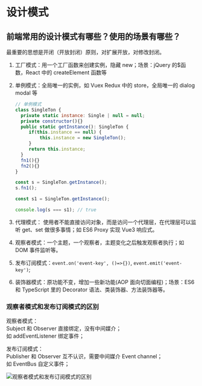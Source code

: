 # 设计模式

## 前端常用的设计模式有哪些？使用的场景有哪些？

最重要的思想是开闭（开放封闭）原则，对扩展开放，对修改封闭。

1. 工厂模式：用一个工厂函数来创建实例，隐藏 new；场景：jQuery 的$函数，React 中的 createElement 函数等
2. 单例模式：全局唯一的实例，如 Vuex Redux 中的 store，全局唯一的 dialog modal 等

   ```js
   // 单例模式
   class SingleTon {
     private static instance: Single | null = null;
     private constructor(){}
     public static getInstance(): SingleTon {
        if(this.instance == null) {
            this.instance = new SingleTon();
        }
        return this.instance;
     }
     fn1(){}
     fn2(){}
   }

   const s = SingleTon.getInstance();
   s.fn1();

   const s1 = SingleTon.getInstance();

   console.log(s === s1); // true
   ```

3. 代理模式： 使用者不能直接访问对象，而是访问一个代理层，在代理层可以监听 get、set 做很多事情；如 ES6 Proxy 实现 Vue3 响应式。
4. 观察者模式：一个主题，一个观察者，主题变化之后触发观察者执行；如 DOM 事件监听等。
5. 发布订阅模式：`event.on('event-key', ()=>{})`, `event.emit('event-key')`;
6. 装饰器模式：原功能不变，增加一些新功能(AOP 面向切面编程)；场景：ES6 和 TypeScript 里的 Decorator 语法、类装饰器、方法装饰器等。

### 观察者模式和发布订阅模式的区别

观察者模式：  
Subject 和 Observer 直接绑定，没有中间媒介；  
如 addEventListener 绑定事件；

发布订阅模式：  
Publisher 和 Observer 互不认识，需要中间媒介 Event channel；  
如 EventBus 自定义事件；

![观察者模式和发布订阅模式的区别](./img/观察者模式和发布订阅模式的区别.png)
